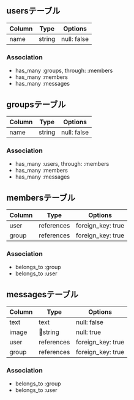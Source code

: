 ## usersテーブル
|Column|Type|Options|
|------|----|-------|
|name|string|null: false|

### Association
- has_many :groups, through: :members
- has_many :members
- has_many :messages

## groupsテーブル
|Column|Type|Options|
|------|----|-------|
|name|string|null: false|

### Association
- has_many :users, through: :members
- has_many :members
- has_many :messages

## membersテーブル
|Column|Type|Options|
|------|----|-------|
|user|references|foreign_key: true|
|group|references|foreign_key: true|

### Association
- belongs_to :group
- belongs_to :user

## messagesテーブル
|Column|Type|Options|
|------|----|-------|
|text|text|null: false|
|image|string|null: true|
|user|references|foreign_key: true|
|group|references|foreign_key: true|

### Association
- belongs_to :group
- belongs_to :user
